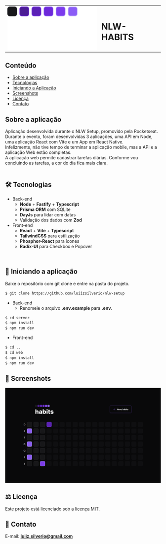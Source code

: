 <table>
  <tr>
    <td><img src="https://github.com/luiizsilverio/nlw-setup/blob/master/web/src/assets/logo.svg" /></td>
    <td><h1>NLW-HABITS</h1></td>
  </tr>
</table>

## Conteúdo
* [Sobre a aplicação](#sobre-a-aplicação)
* [Tecnologias](#hammer_and_wrench-tecnologias)
* [Iniciando a Aplicação](#car-Iniciando-a-aplicação)
* [Screenshots](#camera_flash-screenshots)
* [Licença](#balance_scale-licença)
* [Contato](#email-contato)

## Sobre a aplicação
Aplicação desenvolvida durante o NLW Setup, promovido pela Rocketseat.<br />
Durante o evento, foram desenvolvidas 3 aplicações, uma API em Node, uma aplicação React com Vite e um App em React Native. <br />
Infelizmente, não tive tempo de terminar a aplicação mobile, mas a API e a aplicação Web estão completas.<br />
A aplicação web permite cadastrar tarefas diárias. Conforme vou concluindo as tarefas, a cor do dia fica mais clara.<br />
<br />

## :hammer_and_wrench: Tecnologias
* Back-end
  * __Node__ + __Fastify__ + __Typescript__
  * __Prisma ORM__ com SQLite
  * __DayJs__ para lidar com datas
  * Validação dos dados com __Zod__
* Front-end
  * __React__ + __Vite__ + __Typescript__
  * __TailwindCSS__ para estilização
  * __Phosphor-React__ para ícones
  * __Radix-UI__ para Checkbox e Popover
<br />

## :car: Iniciando a aplicação
Baixe o repositório com git clone e entre na pasta do projeto.
```bash
$ git clone https://github.com/luiizsilverio/nlw-setup
```
* Back-end
  * Renomeie o arquivo __.env.example__ para __.env__.
```bash
$ cd server
$ npm install
$ npm run dev
```
* Front-end
```bash
$ cd ..
$ cd web
$ npm install
$ npm run dev
```

## :camera_flash: Screenshots
![](https://github.com/luiizsilverio/nlw-setup/blob/master/web/src/assets/habits.gif)

## :balance_scale: Licença
Este projeto está licenciado sob a [licença MIT](LICENSE).

## :email: Contato

E-mail: [**luiiz.silverio@gmail.com**](mailto:luiiz.silverio@gmail.com)
